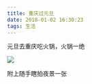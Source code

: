 ```yaml
---
title: 重庆过元旦
date: 2018-01-02 16:30:23
tags: 生活
---
```


元旦去重庆吃火锅，火锅一绝
<!-- more -->

![](http://7xnpvq.com1.z0.glb.clouddn.com/%E9%87%8D%E5%BA%86.jpeg)


附上随手瞎拍夜景一张